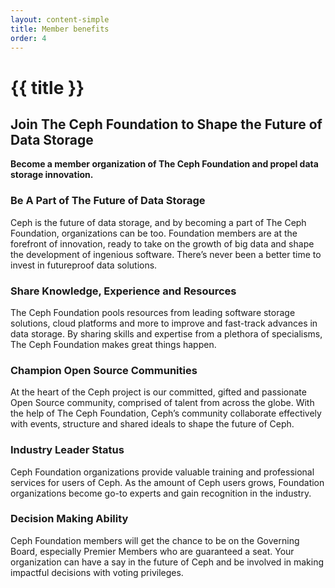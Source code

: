 ```yaml
---
layout: content-simple
title: Member benefits
order: 4
---
```


# {{ title }}

## Join The Ceph Foundation to Shape the Future of Data Storage

**Become a member organization of The Ceph Foundation and propel data storage innovation.**

### Be A Part of The Future of Data Storage

Ceph is the future of data storage, and by becoming a part of The Ceph Foundation, organizations can be too. Foundation members are at the forefront of innovation, ready to take on the growth of big data and shape the development of ingenious software. There’s never been a better time to invest in futureproof data solutions.

### Share Knowledge, Experience and Resources

The Ceph Foundation pools resources from leading software storage solutions, cloud platforms and more to improve and fast-track advances in data storage. By sharing skills and expertise from a plethora of specialisms, The Ceph Foundation makes great things happen.

### Champion Open Source Communities

At the heart of the Ceph project is our committed, gifted and passionate Open Source community, comprised of talent from across the globe. With the help of The Ceph Foundation, Ceph’s community collaborate effectively with events, structure and shared ideals to shape the future of Ceph.

### Industry Leader Status

Ceph Foundation organizations provide valuable training and professional services for users of Ceph. As the amount of Ceph users grows, Foundation organizations become go-to experts and gain recognition in the industry.

### Decision Making Ability

Ceph Foundation members will get the chance to be on the Governing Board, especially Premier Members who are guaranteed a seat. Your organization can have a say in the future of Ceph and be involved in making impactful decisions with voting privileges.
